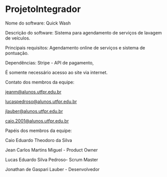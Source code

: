 # ProjetoIntegrador

Nome do software: Quick Wash

Descrição do software: Sistema para agendamento de serviços de lavagem de veículos.

Principais requisitos: Agendamento online de serviços e sistema de pontuação.

Dependências: Stripe - API de pagamento, 

É somente necessário acesso ao site via internet.

Contato dos membros da equipe:

jeanm@alunos.utfpr.edu.br

lucaspedroso@alunos.utfpr.edu.br

jlauber@alunos.utfpr.edu.br

caio.2001@alunos.utfpr.edu.br

Papéis dos membros da equipe:

Caio Eduardo Theodoro da Silva

Jean Carlos Martins Miguel - Product Owner

Lucas Eduardo Silva Pedroso- Scrum Master

Jonathan de Gaspari Lauber - Desenvolvedor
